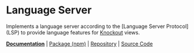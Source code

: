 <!--
---
name: language-server
---
-->

# Language Server

<!-- @include docs/parts/packages/language-server/description.md-->

Implements a language server according to the [Language Server Protocol] (LSP) to provide language features for [Knockout] views.

<!-- /include -->

<!-- @include docs/parts/package-nav.md -->

[**Documentation**](https://knuckles.elsk.dev) | [Package (npm)](https://npmjs.com/package/@knuckles/language-server) | [Repository](https://github.com/tscpp/knuckles) | [Source Code](https://github.com/tscpp/knuckles/tree/main/packages/language-server)

<!-- /include -->

<!-- @include docs/parts/reference.md -->

[TypeScript]: https://typescriptlang.org
[ESLint]: https://eslint.org
[Knockout]: https://knockoutjs.com
[toolkit]: https://knuckles.elsk.dev

<!-- /include -->
